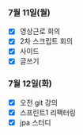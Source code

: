 ### 7월 11일(월)
- [x] 영상근로 회의
- [x] 2차 스크립트 회의
- [x] 사이드
- [x] 글쓰기

### 7월 12일(화)
- [x] 오전 git 강의
- [x] 스프린트1 리팩터링
- [x] jpa 스터디
